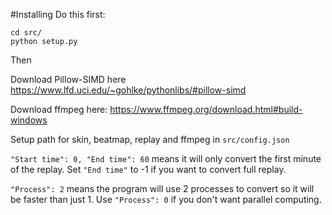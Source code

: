 #Installing
Do this first:
```
cd src/
python setup.py
```
Then

Download Pillow-SIMD here
https://www.lfd.uci.edu/~gohlke/pythonlibs/#pillow-simd

Download ffmpeg here:
https://www.ffmpeg.org/download.html#build-windows

Setup path for skin, beatmap, replay and ffmpeg in `src/config.json`


`"Start time": 0, "End time": 60` means it will only convert the first minute of the replay.
Set `"End time"` to -1 if you want to convert full replay.

`"Process": 2` means the program will use 2 processes to convert so it will be faster than just 1.
Use `"Process": 0` if you don't want parallel computing.